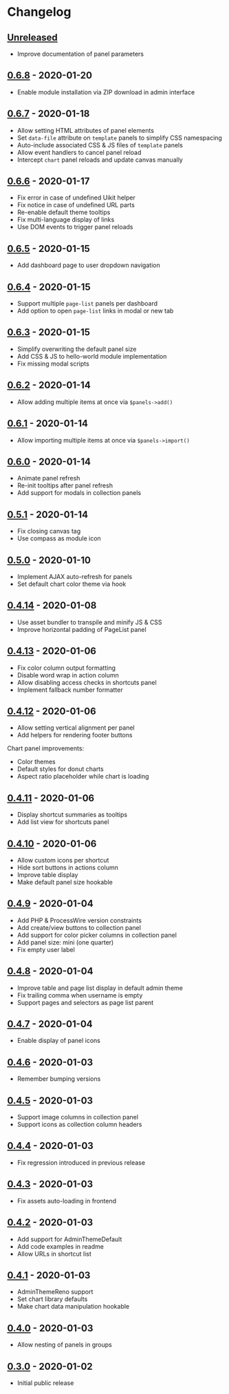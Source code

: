 # Changelog

## [Unreleased]

- Improve documentation of panel parameters

## [0.6.8] - 2020-01-20

- Enable module installation via ZIP download in admin interface

## [0.6.7] - 2020-01-18

- Allow setting HTML attributes of panel elements
- Set `data-file` attribute on `template` panels to simplify CSS namespacing
- Auto-include associated CSS & JS files of `template` panels
- Allow event handlers to cancel panel reload
- Intercept `chart` panel reloads and update canvas manually

## [0.6.6] - 2020-01-17

- Fix error in case of undefined Uikit helper
- Fix notice in case of undefined URL parts
- Re-enable default theme tooltips
- Fix multi-language display of links
- Use DOM events to trigger panel reloads

## [0.6.5] - 2020-01-15

- Add dashboard page to user dropdown navigation

## [0.6.4] - 2020-01-15

- Support multiple `page-list` panels per dashboard
- Add option to open `page-list` links in modal or new tab

## [0.6.3] - 2020-01-15

- Simplify overwriting the default panel size
- Add CSS & JS to hello-world module implementation
- Fix missing modal scripts

## [0.6.2] - 2020-01-14

- Allow adding multiple items at once via `$panels->add()`

## [0.6.1] - 2020-01-14

- Allow importing multiple items at once via `$panels->import()`

## [0.6.0] - 2020-01-14

- Animate panel refresh
- Re-init tooltips after panel refresh
- Add support for modals in collection panels

## [0.5.1] - 2020-01-14

- Fix closing canvas tag
- Use compass as module icon

## [0.5.0] - 2020-01-10

- Implement AJAX auto-refresh for panels
- Set default chart color theme via hook

## [0.4.14] - 2020-01-08

- Use asset bundler to transpile and minify JS & CSS
- Improve horizontal padding of PageList panel

## [0.4.13] - 2020-01-06

- Fix color column output formatting
- Disable word wrap in action column
- Allow disabling access checks in shortcuts panel
- Implement fallback number formatter

## [0.4.12] - 2020-01-06

- Allow setting vertical alignment per panel
- Add helpers for rendering footer buttons

Chart panel improvements:

- Color themes
- Default styles for donut charts
- Aspect ratio placeholder while chart is loading

## [0.4.11] - 2020-01-06

- Display shortcut summaries as tooltips
- Add list view for shortcuts panel

## [0.4.10] - 2020-01-06

- Allow custom icons per shortcut
- Hide sort buttons in actions column
- Improve table display
- Make default panel size hookable

## [0.4.9] - 2020-01-04

- Add PHP & ProcessWire version constraints
- Add create/view buttons to collection panel
- Add support for color picker columns in collection panel
- Add panel size: mini (one quarter)
- Fix empty user label

## [0.4.8] - 2020-01-04

- Improve table and page list display in default admin theme
- Fix trailing comma when username is empty
- Support pages and selectors as page list parent

## [0.4.7] - 2020-01-04

- Enable display of panel icons

## [0.4.6] - 2020-01-03

- Remember bumping versions

## [0.4.5] - 2020-01-03

- Support image columns in collection panel
- Support icons as collection column headers

## [0.4.4] - 2020-01-03

- Fix regression introduced in previous release

## [0.4.3] - 2020-01-03

- Fix assets auto-loading in frontend

## [0.4.2] - 2020-01-03

- Add support for AdminThemeDefault
- Add code examples in readme
- Allow URLs in shortcut list

## [0.4.1] - 2020-01-03

- AdminThemeReno support
- Set chart library defaults
- Make chart data manipulation hookable

## [0.4.0] - 2020-01-03

- Allow nesting of panels in groups

## [0.3.0] - 2020-01-02

- Initial public release

[Unreleased]: https://github.com/philippdaun/processwire-dashboard/compare/v0.6.8...HEAD

[0.6.8]: https://github.com/philippdaun/processwire-dashboard/releases/tag/v0.6.8
[0.6.7]: https://github.com/philippdaun/processwire-dashboard/releases/tag/v0.6.7
[0.6.6]: https://github.com/philippdaun/processwire-dashboard/releases/tag/v0.6.6
[0.6.5]: https://github.com/philippdaun/processwire-dashboard/releases/tag/v0.6.5
[0.6.4]: https://github.com/philippdaun/processwire-dashboard/releases/tag/v0.6.4
[0.6.3]: https://github.com/philippdaun/processwire-dashboard/releases/tag/v0.6.3
[0.6.2]: https://github.com/philippdaun/processwire-dashboard/releases/tag/v0.6.2
[0.6.1]: https://github.com/philippdaun/processwire-dashboard/releases/tag/v0.6.1
[0.6.0]: https://github.com/philippdaun/processwire-dashboard/releases/tag/v0.6.0
[0.5.1]: https://github.com/philippdaun/processwire-dashboard/releases/tag/v0.5.1
[0.5.0]: https://github.com/philippdaun/processwire-dashboard/releases/tag/v0.5.0
[0.4.14]: https://github.com/philippdaun/processwire-dashboard/releases/tag/v0.4.14
[0.4.13]: https://github.com/philippdaun/processwire-dashboard/releases/tag/v0.4.13
[0.4.12]: https://github.com/philippdaun/processwire-dashboard/releases/tag/v0.4.12
[0.4.11]: https://github.com/philippdaun/processwire-dashboard/releases/tag/v0.4.11
[0.4.10]: https://github.com/philippdaun/processwire-dashboard/releases/tag/v0.4.10
[0.4.9]: https://github.com/philippdaun/processwire-dashboard/releases/tag/v0.4.9
[0.4.8]: https://github.com/philippdaun/processwire-dashboard/releases/tag/v0.4.8
[0.4.7]: https://github.com/philippdaun/processwire-dashboard/releases/tag/v0.4.7
[0.4.6]: https://github.com/philippdaun/processwire-dashboard/releases/tag/v0.4.6
[0.4.5]: https://github.com/philippdaun/processwire-dashboard/releases/tag/v0.4.5
[0.4.4]: https://github.com/philippdaun/processwire-dashboard/releases/tag/v0.4.4
[0.4.3]: https://github.com/philippdaun/processwire-dashboard/releases/tag/v0.4.3
[0.4.2]: https://github.com/philippdaun/processwire-dashboard/releases/tag/v0.4.2
[0.4.1]: https://github.com/philippdaun/processwire-dashboard/releases/tag/v0.4.1
[0.4.0]: https://github.com/philippdaun/processwire-dashboard/releases/tag/v0.4.0
[0.3.0]: https://github.com/philippdaun/processwire-dashboard/releases/tag/v0.3.0
